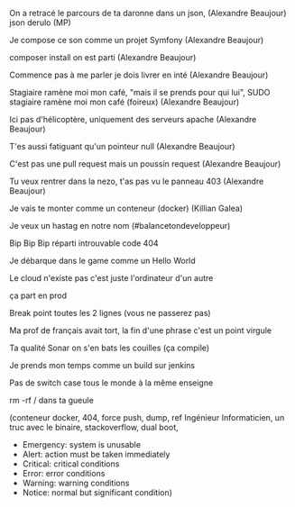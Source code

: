 On a retracé le parcours de ta daronne
dans un json, (Alexandre Beaujour)
json derulo (MP)

Je compose ce son comme un projet Symfony (Alexandre Beaujour)

composer install on est parti (Alexandre Beaujour)

Commence pas à me parler
je dois livrer en inté (Alexandre Beaujour)

Stagiaire ramène moi mon café, "mais il se prends pour qui lui", SUDO stagiaire ramène moi mon café (foireux) (Alexandre Beaujour)

Ici pas d'hélicoptère, uniquement des serveurs apache (Alexandre Beaujour)

T'es aussi fatiguant qu'un pointeur null (Alexandre Beaujour)

C'est pas une pull request mais un poussin request (Alexandre Beaujour)

Tu veux rentrer dans la nezo, t'as pas vu le panneau 403 (Alexandre Beaujour)

Je vais te monter comme un conteneur (docker) (Killian Galea)

Je veux un hastag en notre nom (#balancetondeveloppeur)

Bip Bip Bip réparti introuvable code 404

Je débarque dans le game comme un Hello World

Le cloud n'existe pas c'est juste l'ordinateur d'un autre

ça part en prod

Break point toutes les 2 lignes (vous ne passerez pas)

Ma prof de français avait tort, la fin d'une phrase c'est un point virgule

Ta qualité Sonar on s'en bats les couilles (ça compile)

Je prends mon temps comme un build sur jenkins

Pas de switch case tous le monde à la même enseigne

rm -rf / dans ta gueule

(conteneur docker, 404, force push, dump, ref Ingénieur Informaticien, un truc avec le binaire, stackoverflow, dual boot,

- Emergency: system is unusable
- Alert: action must be taken immediately
- Critical: critical conditions
- Error: error conditions
- Warning: warning conditions
- Notice: normal but significant condition)
